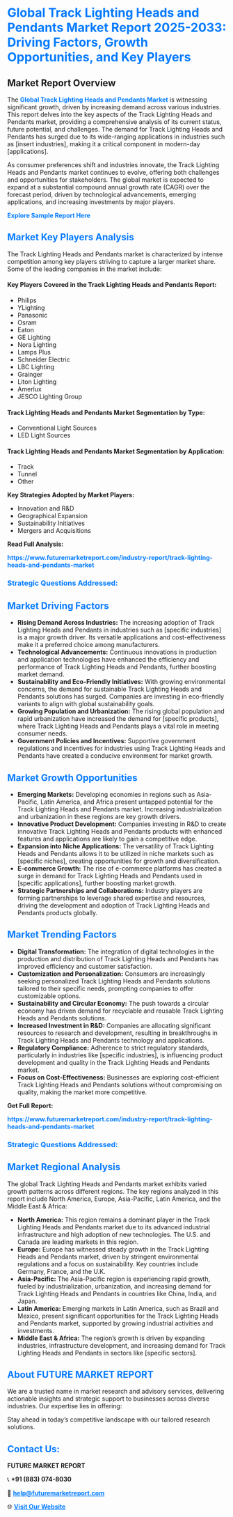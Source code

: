 <h1 style="color: #007BFF;">Global Track Lighting Heads and Pendants Market Report 2025-2033: Driving Factors, Growth Opportunities, and Key Players</h1>

<section id="overview">
<h2>Market Report Overview</h2>
<p>The <a href="https://www.futuremarketreport.com/industry-report/track-lighting-heads-and-pendants-market" style="color: #007BFF; text-decoration: none;"><strong>Global Track Lighting Heads and Pendants Market</strong></a> is witnessing significant growth, driven by increasing demand across various industries. This report delves into the key aspects of the Track Lighting Heads and Pendants market, providing a comprehensive analysis of its current status, future potential, and challenges. The demand for Track Lighting Heads and Pendants has surged due to its wide-ranging applications in industries such as [insert industries], making it a critical component in modern-day [applications].</p>
<p>As consumer preferences shift and industries innovate, the Track Lighting Heads and Pendants market continues to evolve, offering both challenges and opportunities for stakeholders. The global market is expected to expand at a substantial compound annual growth rate (CAGR) over the forecast period, driven by technological advancements, emerging applications, and increasing investments by major players.</p>
</section>

<section id="overview">
<p><a href="https://www.futuremarketreport.com/request-sample/reportId=82508" style="color: #007BFF; text-decoration: none;"><strong>Explore Sample Report Here</strong></a></p>
</section>

<section id="key-players">
<h2 style="color: #007BFF;">Market Key Players Analysis</h2>
<p>The Track Lighting Heads and Pendants market is characterized by intense competition among key players striving to capture a larger market share. Some of the leading companies in the market include:</p>
<h4>Key Players Covered in the Track Lighting Heads and Pendants Report:</h4>
<ul><li>Philips</li><li>YLighting</li><li>Panasonic</li><li>Osram</li><li>Eaton</li><li>GE Lighting</li><li>Nora Lighting</li><li>Lamps Plus</li><li>Schneider Electric</li><li>LBC Lighting</li><li>Grainger</li><li>Liton Lighting</li><li>Amerlux</li><li>JESCO Lighting Group</li></ul>
<h4>Track Lighting Heads and Pendants Market Segmentation by Type:</h4>
<ul><li>Conventional Light Sources</li><li>LED Light Sources</li></ul>

<h4>Track Lighting Heads and Pendants Market Segmentation by Application:</h4>
<ul><li>Track</li><li>Tunnel</li><li>Other</li></ul>
<p><strong>Key Strategies Adopted by Market Players:</strong></p>
<ul>
<li>Innovation and R&D</li>
<li>Geographical Expansion</li>
<li>Sustainability Initiatives</li>
<li>Mergers and Acquisitions</li>
</ul>
</section>

<section>
<p><strong>Read Full Analysis: </strong></p><a href="https://www.futuremarketreport.com/industry-report/track-lighting-heads-and-pendants-market" style="color: #007BFF; text-decoration: none;"><strong>https://www.futuremarketreport.com/industry-report/track-lighting-heads-and-pendants-market</strong></a>
<h3 style="color: #007BFF;">Strategic Questions Addressed:</h3>
</section>

<section id="driving-factors">
<h2 style="color: #007BFF;">Market Driving Factors</h2>
<ul>
<li><strong>Rising Demand Across Industries:</strong> The increasing adoption of Track Lighting Heads and Pendants in industries such as [specific industries] is a major growth driver. Its versatile applications and cost-effectiveness make it a preferred choice among manufacturers.</li>
<li><strong>Technological Advancements:</strong> Continuous innovations in production and application technologies have enhanced the efficiency and performance of Track Lighting Heads and Pendants, further boosting market demand.</li>
<li><strong>Sustainability and Eco-Friendly Initiatives:</strong> With growing environmental concerns, the demand for sustainable Track Lighting Heads and Pendants solutions has surged. Companies are investing in eco-friendly variants to align with global sustainability goals.</li>
<li><strong>Growing Population and Urbanization:</strong> The rising global population and rapid urbanization have increased the demand for [specific products], where Track Lighting Heads and Pendants plays a vital role in meeting consumer needs.</li>
<li><strong>Government Policies and Incentives:</strong> Supportive government regulations and incentives for industries using Track Lighting Heads and Pendants have created a conducive environment for market growth.</li>
</ul>
</section>

<section id="growth-opportunities">
<h2 style="color: #007BFF;">Market Growth Opportunities</h2>
<ul>
<li><strong>Emerging Markets:</strong> Developing economies in regions such as Asia-Pacific, Latin America, and Africa present untapped potential for the Track Lighting Heads and Pendants market. Increasing industrialization and urbanization in these regions are key growth drivers.</li>
<li><strong>Innovative Product Development:</strong> Companies investing in R&D to create innovative Track Lighting Heads and Pendants products with enhanced features and applications are likely to gain a competitive edge.</li>
<li><strong>Expansion into Niche Applications:</strong> The versatility of Track Lighting Heads and Pendants allows it to be utilized in niche markets such as [specific niches], creating opportunities for growth and diversification.</li>
<li><strong>E-commerce Growth:</strong> The rise of e-commerce platforms has created a surge in demand for Track Lighting Heads and Pendants used in [specific applications], further boosting market growth.</li>
<li><strong>Strategic Partnerships and Collaborations:</strong> Industry players are forming partnerships to leverage shared expertise and resources, driving the development and adoption of Track Lighting Heads and Pendants products globally.</li>
</ul>
</section>

<section id="trending-factors">
<h2 style="color: #007BFF;">Market Trending Factors</h2>
<ul>
<li><strong>Digital Transformation:</strong> The integration of digital technologies in the production and distribution of Track Lighting Heads and Pendants has improved efficiency and customer satisfaction.</li>
<li><strong>Customization and Personalization:</strong> Consumers are increasingly seeking personalized Track Lighting Heads and Pendants solutions tailored to their specific needs, prompting companies to offer customizable options.</li>
<li><strong>Sustainability and Circular Economy:</strong> The push towards a circular economy has driven demand for recyclable and reusable Track Lighting Heads and Pendants solutions.</li>
<li><strong>Increased Investment in R&D:</strong> Companies are allocating significant resources to research and development, resulting in breakthroughs in Track Lighting Heads and Pendants technology and applications.</li>
<li><strong>Regulatory Compliance:</strong> Adherence to strict regulatory standards, particularly in industries like [specific industries], is influencing product development and quality in the Track Lighting Heads and Pendants market.</li>
<li><strong>Focus on Cost-Effectiveness:</strong> Businesses are exploring cost-efficient Track Lighting Heads and Pendants solutions without compromising on quality, making the market more competitive.</li>
</ul>
</section>

<section>
<p><strong>Get Full Report: </strong></p><a href="https://www.futuremarketreport.com/industry-report/track-lighting-heads-and-pendants-market" style="color: #007BFF; text-decoration: none;"><strong>https://www.futuremarketreport.com/industry-report/track-lighting-heads-and-pendants-market</strong></a>
<h3 style="color: #007BFF;">Strategic Questions Addressed:</h3>
</section>


<section id="regional-analysis">
<h2 style="color: #007BFF;">Market Regional Analysis</h2>
<p>The global Track Lighting Heads and Pendants market exhibits varied growth patterns across different regions. The key regions analyzed in this report include North America, Europe, Asia-Pacific, Latin America, and the Middle East & Africa:</p>
<ul>
<li><strong>North America:</strong> This region remains a dominant player in the Track Lighting Heads and Pendants market due to its advanced industrial infrastructure and high adoption of new technologies. The U.S. and Canada are leading markets in this region.</li>
<li><strong>Europe:</strong> Europe has witnessed steady growth in the Track Lighting Heads and Pendants market, driven by stringent environmental regulations and a focus on sustainability. Key countries include Germany, France, and the U.K.</li>
<li><strong>Asia-Pacific:</strong> The Asia-Pacific region is experiencing rapid growth, fueled by industrialization, urbanization, and increasing demand for Track Lighting Heads and Pendants in countries like China, India, and Japan.</li>
<li><strong>Latin America:</strong> Emerging markets in Latin America, such as Brazil and Mexico, present significant opportunities for the Track Lighting Heads and Pendants market, supported by growing industrial activities and investments.</li>
<li><strong>Middle East & Africa:</strong> The region’s growth is driven by expanding industries, infrastructure development, and increasing demand for Track Lighting Heads and Pendants in sectors like [specific sectors].</li>
</ul>
</section>

<footer>
<h2 style="color: #007BFF;">About FUTURE MARKET REPORT</h2>
<p>We are a trusted name in market research and advisory services, delivering actionable insights and strategic support to businesses across diverse industries. Our expertise lies in offering:</p>

<p>Stay ahead in today’s competitive landscape with our tailored research solutions.</p>

<h2 style="color: #007BFF;">Contact Us:</h2>
<p><strong>FUTURE MARKET REPORT</strong></p>
<p>📞 <strong>+91 (883) 074-8030</strong></p>
<p>📧 <strong><a href="mailto:help@futuremarketreport.com" style="color: #007BFF;">help@futuremarketreport.com</a></strong></p>
<p>🌐 <strong><a href="https://www.futuremarketreport.com/" style="color: #007BFF;">Visit Our Website</a></strong></p>
</footer>